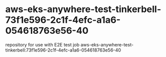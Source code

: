 # aws-eks-anywhere-test-tinkerbell-73f1e596-2c1f-4efc-a1a6-054618763e56-40
repository for use with E2E test job aws-eks-anywhere-test-tinkerbell:73f1e596-2c1f-4efc-a1a6-054618763e56-40
